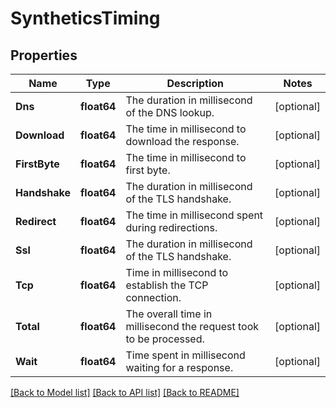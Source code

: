 # SyntheticsTiming

## Properties

Name | Type | Description | Notes
------------ | ------------- | ------------- | -------------
**Dns** | **float64** | The duration in millisecond of the DNS lookup. | [optional] 
**Download** | **float64** | The time in millisecond to download the response. | [optional] 
**FirstByte** | **float64** | The time in millisecond to first byte. | [optional] 
**Handshake** | **float64** | The duration in millisecond of the TLS handshake. | [optional] 
**Redirect** | **float64** | The time in millisecond spent during redirections. | [optional] 
**Ssl** | **float64** | The duration in millisecond of the TLS handshake. | [optional] 
**Tcp** | **float64** | Time in millisecond to establish the TCP connection. | [optional] 
**Total** | **float64** | The overall time in millisecond the request took to be processed. | [optional] 
**Wait** | **float64** | Time spent in millisecond waiting for a response. | [optional] 

[[Back to Model list]](../README.md#documentation-for-models) [[Back to API list]](../README.md#documentation-for-api-endpoints) [[Back to README]](../README.md)


